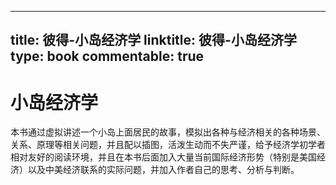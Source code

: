 
---
title: 彼得-小岛经济学
linktitle: 彼得-小岛经济学
type: book
commentable: true
---

# 小岛经济学

本书通过虚拟讲述一个小岛上面居民的故事，模拟出各种与经济相关的各种场景、关系、原理等相关问题，并且配以插图，活泼生动而不失严谨，给予经济学初学者相对友好的阅读环境，并且在本书后面加入大量当前国际经济形势（特别是美国经济）以及中美经济联系的实际问题，并加入作者自己的思考、分析与判断。

    